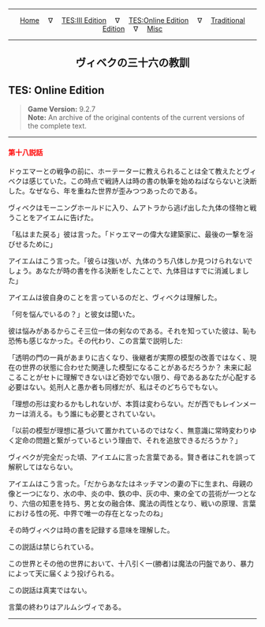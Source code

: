 
---

<!-- Jekyll Page Links -->

<center>
<a href="../../../../index.html">Home</a>
&emsp;&nabla;&emsp;
<a href="../../../index-tes3.html">TES:III Edition</a>
&emsp;&nabla;&emsp;
<a href="../../../index-teso.html">TES:Online Edition</a>
&emsp;&nabla;&emsp;
<a href="../../../index-traditional.html">Traditional Edition</a>
&emsp;&nabla;&emsp;
<a href="../../../index-misc.html">Misc</a>
</center>

<!-- Markdown Body Below: -->

---

<center>
<h2><span style="font-family:Yu Mincho">ヴィベクの三十六の教訓</span></h2>
</center>

## TES: Online Edition

> __Game Version:__ 9.2.7\
> __Note:__ An archive of the original contents of the current versions of the complete text.

---

#### <span style="color:red">第十八説話</span>

ドゥエマーとの戦争の前に、ホーテーターに教えられることは全て教えたとヴィベクは感じていた。この時点で戦詩人は時の書の執筆を始めねばならないと決断した。なぜなら、年を重ねた世界が歪みつつあったのである。

ヴィベクはモーニングホールドに入り、ムアトラから逃げ出した九体の怪物と戦うことをアイエムに告げた。

「私はまた戻る」彼は言った。「ドゥエマーの偉大な建築家に、最後の一撃を浴びせるために」

アイエムはこう言った。「彼らは強いが、九体のうち八体しか見つけられないでしょう。あなたが時の書を作る決断をしたことで、九体目はすでに消滅しました」

アイエムは彼自身のことを言っているのだと、ヴィベクは理解した。

「何を悩んでいるの？」と彼女は聞いた。

彼は悩みがあるからこそ三位一体の剣なのである。それを知っていた彼は、恥も恐怖も感じなかった。その代わり、この言葉で説明した:

「透明の門の一員があまりに古くなり、後継者が実際の模型の改善ではなく、現在の世界の状態に合わせた関連した模型になることがあるだろうか？ 未来に起こることがセトに理解できないほど奇妙でない限り、母であるあなたが心配する必要はない。処刑人と愚か者も同様だが、私はそのどちらでもない。

「理想の形は変わるかもしれないが、本質は変わらない。だが西でもレインメーカーは消える。もう誰にも必要とされていない。

「以前の模型が理想に基づいて置かれているのではなく、無意識に常時変わりゆく定命の問題と繋がっているという理由で、それを追放できるだろうか？」

ヴィベクが完全だった頃、アイエムに言った言葉である。賢き者はこれを誤って解釈してはならない。

アイエムはこう言った。「だからあなたはネッチマンの妻の下に生まれ、母親の像と一つになり、水の中、炎の中、鉄の中、灰の中、東の全ての芸術が一つとなり、六倍の知恵を持ち、男と女の融合体、魔法の両性となり、戦いの原理、言葉における性の死、中界で唯一の存在となったのね」

その時ヴィベクは時の書を記録する意味を理解した。

この説話は禁じられている。

この世界とその他の世界において、十八引く一(勝者)は魔法の円盤であり、暴力によって天に届くよう投げられる。

この説話は真実ではない。

言葉の終わりはアルムシヴィである。

---
